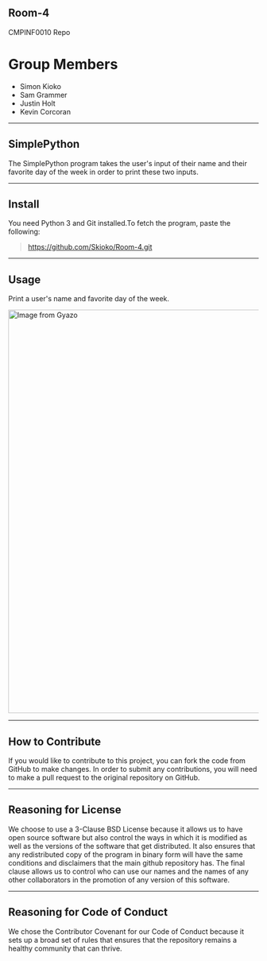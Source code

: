 ## Room-4
CMPINF0010 Repo

# Group Members
* Simon Kioko
* Sam Grammer
* Justin Holt
* Kevin Corcoran

---

## SimplePython
The SimplePython program takes the user's input of their name and their favorite day of the week in order to print these two inputs.

---

## Install
You need Python 3 and Git installed.To fetch the program, paste the following:
> https://github.com/Skioko/Room-4.git

---

## Usage
Print a user's name and favorite day of the week.

<a href="https://gyazo.com/45b821206a1d4f2e7835f36db2ab9630"><img src="https://i.gyazo.com/45b821206a1d4f2e7835f36db2ab9630.gif" alt="Image from Gyazo" width="812"/></a>

---

## How to Contribute
If you would like to contribute to this project, you can fork the code from GitHub to make changes. In order to submit any contributions, you will need to make a pull request to the original repository on GitHub.

---

## Reasoning for License
We choose to use a 3-Clause BSD License because it allows us to have open source software but also control the ways in which it is modified as well as the versions of the software that get distributed. It also ensures that any redistributed copy of the program in binary form will have the same conditions and disclaimers that the main github repository has. The final clause allows us to control who can use our names and the names of any other collaborators in the promotion of any version of this software.

---

## Reasoning for Code of Conduct
We chose the Contributor Covenant for our Code of Conduct because it sets up a broad set of rules that ensures that the repository remains a healthy community that can thrive.
